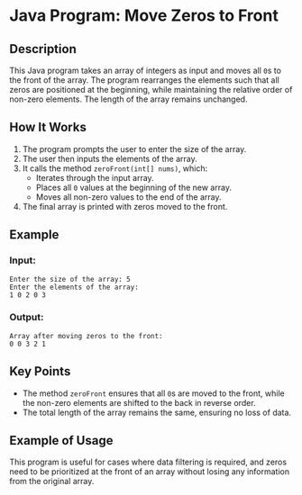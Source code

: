 # Java Program: Move Zeros to Front

## Description

This Java program takes an array of integers as input and moves all `0`s to the front of the array. The program rearranges the elements such that all zeros are positioned at the beginning, while maintaining the relative order of non-zero elements. The length of the array remains unchanged.

## How It Works

1. The program prompts the user to enter the size of the array.
2. The user then inputs the elements of the array.
3. It calls the method `zeroFront(int[] nums)`, which:
   - Iterates through the input array.
   - Places all `0` values at the beginning of the new array.
   - Moves all non-zero values to the end of the array.
4. The final array is printed with zeros moved to the front.

## Example

### Input:
```
Enter the size of the array: 5
Enter the elements of the array:
1 0 2 0 3
```

### Output:
```
Array after moving zeros to the front:
0 0 3 2 1 
```

## Key Points
- The method `zeroFront` ensures that all `0`s are moved to the front, while the non-zero elements are shifted to the back in reverse order.
- The total length of the array remains the same, ensuring no loss of data.
  
## Example of Usage

This program is useful for cases where data filtering is required, and zeros need to be prioritized at the front of an array without losing any information from the original array.


